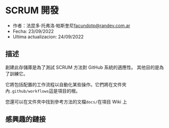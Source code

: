 # SCRUM 開發

-   作者：法昆多·托弗洛·帕斯奎尼[facundotp@randev.com.ar](mailto:facundotp@randev.com.ar)
-   Fecha: 23/09/2022
-   Ultima actualizacion: 24/09/2022

## 描述

創建此存儲庫是為了測試 SCRUM 方法對 GitHub 系統的適應性。
其他目的是為了訓練它。

它將包括配置的工作流程以自動化某些操作。它們將在文件夾內`.github/workflows`這是項目的根。

您還可以在文件夾中找到參考方法的文檔`docs/`在項目 Wiki 上

## 感興趣的鏈接
